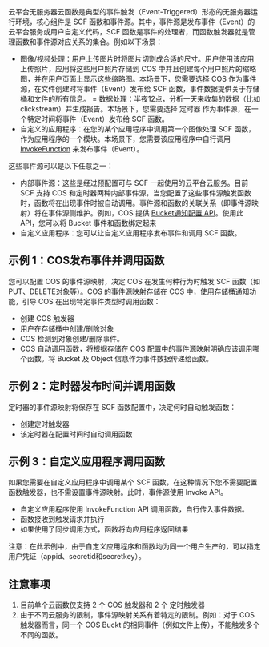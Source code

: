 云平台无服务器云函数是典型的事件触发（Event-Triggered）形态的无服务器运行环境，核心组件是 SCF 函数和事件源。其中，事件源是发布事件（Event）的云平台服务或用户自定义代码，SCF 函数是事件的处理者，而函数触发器就是管理函数和事件源对应关系的集合。例如以下场景：

- 图像/视频处理：用户上传图片时将图片切割成合适的尺寸。用户使用该应用上传照片，应用将这些用户照片存储到 COS 中并且创建每个用户照片的缩略图，并在用户页面上显示这些缩略图。本场景下，您需要选择 COS 作为事件源，在文件创建时将事件（Event）发布给 SCF 函数，事件数据提供关于存储桶和文件的所有信息。
= 数据处理：半夜12点，分析一天来收集的数据（比如clickstream）并生成报告。本场景下，您需要选择 定时器 作为事件源，在一个特定时间将事件（Event）发布给 SCF 函数。
- 自定义的应用程序：在您的某个应用程序中调用第一个图像处理 SCF 函数，作为应用程序的一个模块。本场景下，您需要该应用程序中自行调用 [InvokeFunction]() 来发布事件（Event）。

这些事件源可以是以下任意之一：

- 内部事件源：这些是经过预配置可与 SCF 一起使用的云平台云服务。目前 SCF 支持 COS 和定时器两种内部事件源，当您配置了这些事件源触发函数时，函数将在出现事件时被自动调用。事件源和函数的关联关系（即事件源映射）将在事件源侧维护。例如，COS 提供 [Bucket通知配置 API](http://tcecqpoc.fsphere.cn/document/product/436/8588)。使用此 API，您可以将 Bucket 事件和函数绑定起来
- 自定义应用程序：您可以让自定义应用程序发布事件和调用 SCF 函数。

## 示例 1：COS发布事件并调用函数

您可以配置 COS 的事件源映射，决定 COS 在发生何种行为时触发 SCF 函数（如PUT、DELETE对象等）。COS 的事件源映射存储在 COS 中，使用存储桶通知功能，引导 COS 在出现特定事件类型时调用函数：

- 创建 COS 触发器
- 用户在存储桶中创建/删除对象
- COS 检测到对象创建/删除事件。
- COS 自动调用函数，将根据存储在 COS 配置中的事件源映射明确应该调用哪个函数。将 Bucket 及 Object 信息作为事件数据传递给函数。

## 示例 2：定时器发布时间并调用函数
定时器的事件源映射将保存在 SCF 函数配置中，决定何时自动触发函数：

- 创建定时触发器
- 该定时器在配置时间时自动调用函数

## 示例 3：自定义应用程序调用函数
如果您需要在自定义应用程序中调用某个 SCF 函数，在这种情况下您不需要配置函数触发器，也不需设置事件源映射。此时，事件源使用 Invoke API。

- 自定义应用程序使用 InvokeFunction API 调用函数，自行传入事件数据。
- 函数接收到触发请求并执行
- 如果使用了同步调用方式，函数将向应用程序返回结果

注意：在此示例中，由于自定义应用程序和函数均为同一个用户生产的，可以指定用户凭证（appid、secretid和secretkey）。

## 注意事项
1. 目前单个云函数仅支持 2 个 COS 触发器和 2 个 定时触发器
2. 由于不同云服务的限制，事件源映射关系有着特定的限制。例如：对于 COS 触发器而言，同一个 COS Buckt 的相同事件（例如文件上传），不能触发多个不同的函数。





